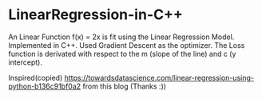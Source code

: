 # LinearRegression-in-C++

An Linear Function f(x) = 2x is fit using the Linear Regression Model. 
Implemented in C++.
Used Gradient Descent as the optimizer.
The Loss function is derivated with respect to the m (slope of the line) and c (y intercept).

Inspired(copied) https://towardsdatascience.com/linear-regression-using-python-b136c91bf0a2 from this blog (Thanks :))
